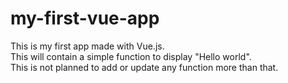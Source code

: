 # my-first-vue-app

This is my first app made with Vue.js.  
This will contain a simple function to display "Hello world".  
This is not planned to add or update any function more than that.

